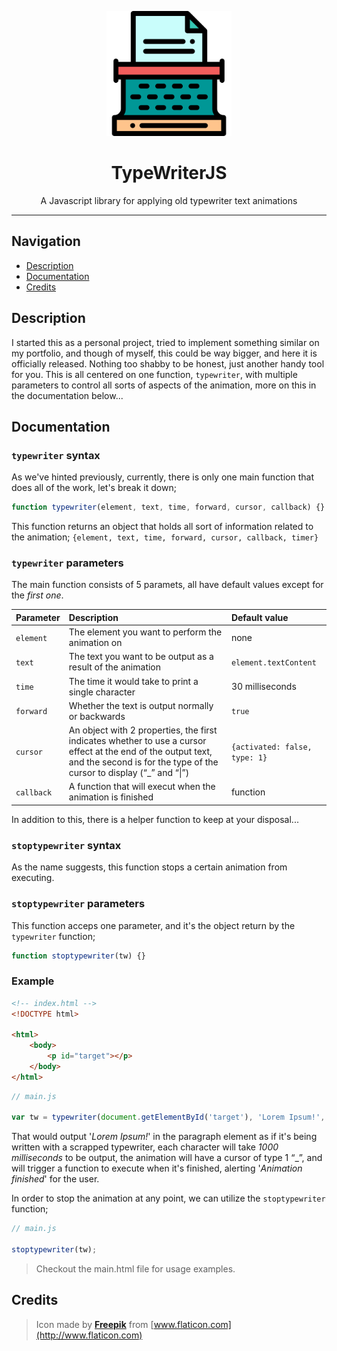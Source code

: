<p align="center">
    <img src="images/logo.svg" alt="Logo" width="200px">
    <h1 align="center">TypeWriterJS</h1>
    <p align="center">A Javascript library for applying old typewriter text animations</p>
</p>
<hr>

## Navigation
* [Description](#description)
* [Documentation](#documentation)
* [Credits](#credits)

## Description
I started this as a personal project, tried to implement something similar on my portfolio, and though of myself, this could be way bigger, and here it is officially released. Nothing too shabby to be honest, just another handy tool for you.
This is all centered on one function, `typewriter`, with multiple parameters to control all sorts of aspects of the animation, more on this in the documentation below...

## Documentation
### `typewriter` syntax
As we've hinted previously, currently, there is only one main function that does all of the work, let's break it down;
```js
function typewriter(element, text, time, forward, cursor, callback) {}
```
This function returns an object that holds all sort of information related to the animation;
`{element, text, time, forward, cursor, callback, timer}`

### `typewriter` parameters
The main function consists of 5 paramets, all have default values except for the _first one_.

| Parameter     | Description                                                 | Default value                 |
| ------------- |:----------------------------------------------------------- |:----------------------------- |
| `element`     | The element you want to perform the animation on            | none                          |
| `text`        | The text you want to be output as a result of the animation | `element.textContent`         |
| `time`        | The time it would take to print a single character          | 30 milliseconds               |
| `forward`     | Whether the text is output normally or backwards            | `true`                        |
| `cursor`      | An object with 2 properties, the first indicates whether to use a cursor effect at the end of the output text, and the second is for the type of the cursor to display (“_” and “\|”)                     | `{activated: false, type: 1}` |
| `callback`    | A function that will execut when the animation is finished  | function                      |

In addition to this, there is a helper function to keep at your disposal...

### `stoptypewriter` syntax
As the name suggests, this function stops a certain animation from executing.

### `stoptypewriter` parameters
This function acceps one parameter, and it's the object return by the `typewriter` function;
```js
function stoptypewriter(tw) {}
```

### Example
```html
<!-- index.html -->
<!DOCTYPE html>

<html>
    <body>
        <p id="target"></p>
    </body>
</html>
```
```js
// main.js

var tw = typewriter(document.getElementById('target'), 'Lorem Ipsum!', 1000, true, {activated: true, type: 1}, () => { alert('Animation finished')});
```
That would output '_Lorem Ipsum!_' in the paragraph element as if it's being written with a scrapped typewriter, each character will take _1000 milliseconds_ to be output, the animation will have a cursor of type 1 “\_”, and will trigger a function to execute when it's finished, alerting '_Animation finished_' for the user.

In order to stop the animation at any point, we can utilize the `stoptypewriter` function;

```js
// main.js

stoptypewriter(tw);
```
> Checkout the main.html file for usage examples.

## Credits
> Icon made by [**Freepik**](http://www.flaticon.com) from [www.flaticon.com](http://www.flaticon.com)
